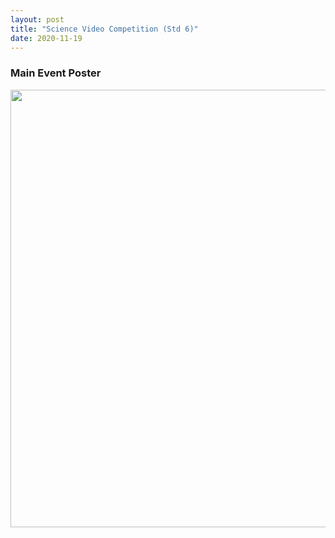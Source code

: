 ```yaml
---
layout: post
title: "Science Video Competition (Std 6)"
date: 2020-11-19
---
```


<h3>Main Event Poster</h3>
<center>
    <img src="{{ '/assets/img/main poster.jpeg'}}" width="700px" alt=""> 
</center>
<br />
    
